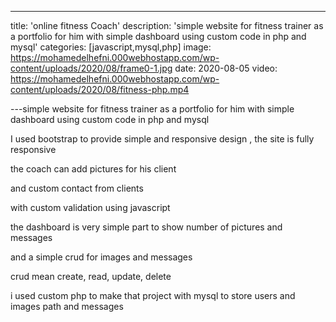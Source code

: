 ---
title: 'online fitness Coach'
description: 'simple website for fitness trainer as a portfolio for him 
with simple dashboard using custom code in php and mysql'
categories: [javascript,mysql,php]
image: https://mohamedelhefni.000webhostapp.com/wp-content/uploads/2020/08/frame0-1.jpg
date: 2020-08-05
video: https://mohamedelhefni.000webhostapp.com/wp-content/uploads/2020/08/fitness-php.mp4

---simple website for fitness trainer as a portfolio for him
with simple dashboard using custom code in php and mysql

I used bootstrap to provide simple and responsive design , the site is fully responsive

the coach can add pictures for his client

and custom contact from clients

with custom validation using javascript

the dashboard is very simple part to show number of pictures and messages

and a simple crud for images and messages

crud mean create, read, update, delete

i used custom php to make that project with mysql to store users and images path and messages
